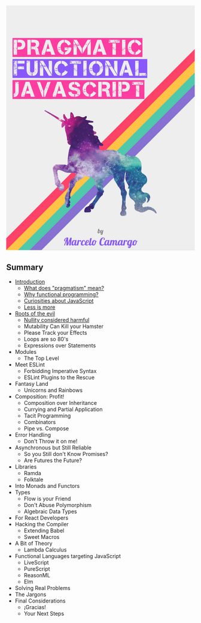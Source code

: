 ![Pragmatic Functional JavaScript](./cover.jpg)

## Summary

* [Introduction](./01-INTRODUCTION/)
  * [What does "pragmatism" mean?](./01-INTRODUCTION/01-WHAT-DOES-PRAGMATISM-MEAN.md)
  * [Why functional programming?](./01-INTRODUCTION/02-WHY-FUNCTIONAL-PROGRAMMING.md)
  * [Curiosities about JavaScript](./01-INTRODUCTION/03-CURIOSITIES-ABOUT-JAVASCRIPT.md)
  * [Less is more](./01-INTRODUCTION/04-LESS-IS-MORE.md)
* [Roots of the evil](./02-ROOTS-OF-THE-EVIL)
  * [Nullity considered harmful](./02-ROOTS-OF-THE-EVIL/01-NULLITY-CONSIDERED-HARMFUL.md)
  * Mutability Can Kill your Hamster
  * Please Track your Effects
  * Loops are so 80's
  * Expressions over Statements
* Modules
  * The Top Level
* Meet ESLint
  * Forbidding Imperative Syntax
  * ESLint Plugins to the Rescue
* Fantasy Land
  * Unicorns and Rainbows
* Composition: Profit!
  * Composition over Inheritance
  * Currying and Partial Application
  * Tacit Programming
  * Combinators
  * Pipe vs. Compose
* Error Handling
  * Don't Throw it on me!
* Asynchronous but Still Reliable
  * So you Still don't Know Promises?
  * Are Futures the Future?
* Libraries
  * Ramda
  * Folktale
* Into Monads and Functors
* Types
  * Flow is your Friend
  * Don't Abuse Polymorphism
  * Algebraic Data Types
* For React Developers
* Hacking the Compiler
  * Extending Babel
  * Sweet Macros
* A Bit of Theory
  * Lambda Calculus
* Functional Languages targeting JavaScript
  * LiveScript
  * PureScript
  * ReasonML
  * Elm
* Solving Real Problems
* The Jargons
* Final Considerations
  * ¡Gracias!
  * Your Next Steps



